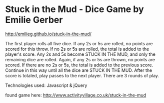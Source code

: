 # Stuck in the Mud - Dice Game by Emilie Gerber
http://emilieg.github.io/stuck-in-the-mud/



The first player rolls all five dice. If any 2s or 5s are rolled, no points are scored for this throw.
If no 2s or 5s are rolled, the total is added to the player's score. 
Any 2s and 5s become STUCK IN THE MUD, and only the remaining dice are rolled. 
Again, if any 2s or 5s are thrown, no points are scored. If there are no 2s or 5s, the total is added to the previous score.
Continue in this way until all the dice are STUCK IN THE MUD. 
After the score is totaled, play passes to the next player.
There are 3 rounds of play.

Technologies used:
Javascript &
jQuery 

found game here: http://www.activityvillage.co.uk/stuck-in-the-mud



